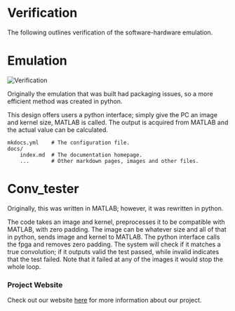 # Verification

The following outlines verification of the software-hardware emulation.


# Emulation

![Verification](https://i.imgur.com/RLpDT2X.jpg)

Originally the emulation that was built had packaging issues, so a more efficient method was created in python.

This design offers users a python interface; simply give the PC an image and kernel size, MATLAB is called. The output is acquired from MATLAB and the actual value can be calculated.

    mkdocs.yml    # The configuration file.
    docs/
        index.md  # The documentation homepage.
        ...       # Other markdown pages, images and other files.


# Conv_tester

Originally, this was written in MATLAB; however, it was rewritten in python.

The code takes an image and kernel, preprocesses it to be compatible with MATLAB, with zero padding. The image can be whatever size and all of that in python, sends image and kernel to MATLAB. The python interface calls the fpga and removes zero padding. The system will check if it matches a true convolution; if it outputs valid the test passed, while invalid indicates that the test failed. Note that it failed at any of the images it would stop the whole loop.




### Project Website
Check out our website [here][website] for more information about our project.

[website]: https://kierajcullen.github.io/-dcnn-.github.io/

